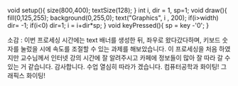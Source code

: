 void setup(){
  size(800,400);
  textSize(128);
}
int i, dir = 1, sp=1;
void draw(){
  fill(0,125,255);
  background(0,255,0);
  text("Graphics", i , 200);
  if(i>width) dir= -1;
  if(i<0) dir=1;
  i = i+dir*sp;
}
void keyPressed(){
  sp = key -'0';
}

소감 : 이번 프로세싱 시간에는 text 배너를 생성한 뒤, 좌우로 왔다갔다하며, 키보드 숫자를 눌렀을 시에
속도를 조절할 수 있는 과제를 해보았습니다. 이 프로세싱을 처음 하였지만 교수님께서 인터넷 강의 시간에
잘 알려주시고 카페에 정보들이 많아 잘 따라 갈 수 있는 거 같습니다.  감사합니다. 수업 열심히 따라가
겠습니다. 컴퓨터공학과 화이팅! 그래픽스 화이팅!
